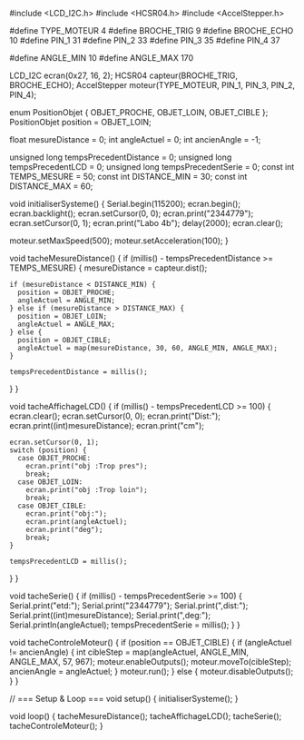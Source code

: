 #include <LCD_I2C.h>
#include <HCSR04.h>
#include <AccelStepper.h>


#define TYPE_MOTEUR 4
#define BROCHE_TRIG 9
#define BROCHE_ECHO 10
#define PIN_1 31
#define PIN_2 33
#define PIN_3 35
#define PIN_4 37

#define ANGLE_MIN 10
#define ANGLE_MAX 170


LCD_I2C ecran(0x27, 16, 2);
HCSR04 capteur(BROCHE_TRIG, BROCHE_ECHO);
AccelStepper moteur(TYPE_MOTEUR, PIN_1, PIN_3, PIN_2, PIN_4);

enum PositionObjet { OBJET_PROCHE, OBJET_LOIN, OBJET_CIBLE };
PositionObjet position = OBJET_LOIN;

float mesureDistance = 0;
int angleActuel = 0;
int ancienAngle = -1;

unsigned long tempsPrecedentDistance = 0;
unsigned long tempsPrecedentLCD = 0;
unsigned long tempsPrecedentSerie = 0;
const int TEMPS_MESURE = 50;
const int DISTANCE_MIN = 30;
const int DISTANCE_MAX = 60;

void initialiserSysteme() {
  Serial.begin(115200);
  ecran.begin();
  ecran.backlight();
  ecran.setCursor(0, 0);
  ecran.print("2344779");
  ecran.setCursor(0, 1);
  ecran.print("Labo 4b");
  delay(2000);
  ecran.clear();

  moteur.setMaxSpeed(500);
  moteur.setAcceleration(100);
}


void tacheMesureDistance() {
  if (millis() - tempsPrecedentDistance >= TEMPS_MESURE) {
    mesureDistance = capteur.dist();

    if (mesureDistance < DISTANCE_MIN) {
      position = OBJET_PROCHE;
      angleActuel = ANGLE_MIN;
    } else if (mesureDistance > DISTANCE_MAX) {
      position = OBJET_LOIN;
      angleActuel = ANGLE_MAX;
    } else {
      position = OBJET_CIBLE;
      angleActuel = map(mesureDistance, 30, 60, ANGLE_MIN, ANGLE_MAX);
    }

    tempsPrecedentDistance = millis();
  }
}

void tacheAffichageLCD() {
  if (millis() - tempsPrecedentLCD >= 100) {
    ecran.clear();
    ecran.setCursor(0, 0);
    ecran.print("Dist:");
    ecran.print((int)mesureDistance);
    ecran.print("cm");

    ecran.setCursor(0, 1);
    switch (position) {
      case OBJET_PROCHE:
        ecran.print("obj :Trop pres");
        break;
      case OBJET_LOIN:
        ecran.print("obj :Trop loin");
        break;
      case OBJET_CIBLE:
        ecran.print("obj:");
        ecran.print(angleActuel);
        ecran.print("deg");
        break;
    }

    tempsPrecedentLCD = millis();
  }
}

void tacheSerie() {
  if (millis() - tempsPrecedentSerie >= 100) {
    Serial.print("etd:");
    Serial.print("2344779");
    Serial.print(",dist:");
    Serial.print((int)mesureDistance);
    Serial.print(",deg:");
    Serial.println(angleActuel);
    tempsPrecedentSerie = millis();
  }
}

void tacheControleMoteur() {
  if (position == OBJET_CIBLE) {
    if (angleActuel != ancienAngle) {
      int cibleStep = map(angleActuel, ANGLE_MIN, ANGLE_MAX, 57, 967);
      moteur.enableOutputs();
      moteur.moveTo(cibleStep);
      ancienAngle = angleActuel;
    }
    moteur.run();
  } else {
    moteur.disableOutputs();
  }
}

// === Setup & Loop ===
void setup() {
  initialiserSysteme();
}

void loop() {
  tacheMesureDistance();
  tacheAffichageLCD();
  tacheSerie();
  tacheControleMoteur();
}
